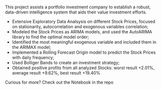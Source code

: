 This project assists a portfolio investment company to establish a robust, data-driven intelligence system that aids their value investment efforts.
- Extensive Exploratory Data Analsysis on different Stock Prices, focused on stationarity, autocorrelation and exogenous variables correlation;
- Modeled the Stock Prices as ARIMA models, and used the AutoARIMA library to find the optimal model order;
- Identified the most meaningful exogenous variable and included them in the ARIMAX model;
- Implemented a Rolling Forecast Origin model to predict the Stock Prices with daily frequency;
- Used Bolliger Bands to create an investment strategy;
- Obtained positive profits from all analyzed Stocks: worst result +2.01%, average result +9.62%, best result +19.40%

Curious for more? Check out the Notebook in the repo
